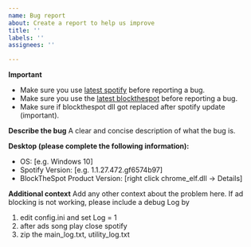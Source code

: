 ```yaml
---
name: Bug report
about: Create a report to help us improve
title: ''
labels: ''
assignees: ''

---
```


**Important**
 - Make sure you use [latest spotify](https://www.spotify.com) before reporting a bug.
 - Make sure you use the [latest blockthespot](https://www.github.com/mrpond/BlockTheSpot/releases) before reporting a bug.
 - Make sure if blockthespot dll got replaced after spotify update (important).

**Describe the bug**
A clear and concise description of what the bug is.

**Desktop (please complete the following information):**
 - OS: [e.g. Windows 10]
 - Spotify Version: [e.g. 1.1.27.472.gf6574b97]
 - BlockTheSpot Product Version: [right click chrome_elf.dll -> Details]

**Additional context**
Add any other context about the problem here. 
If ad blocking is not working, please include a debug Log by
 1. edit config.ini and set Log = 1 
 2. after ads song play close spotify
 3. zip the main_log.txt, utility_log.txt
